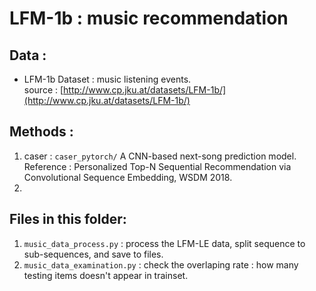 # LFM-1b : music recommendation  
  

## Data : 
* LFM-1b Dataset : music listening events.  
source : [http://www.cp.jku.at/datasets/LFM-1b/](http://www.cp.jku.at/datasets/LFM-1b/)  
  
## Methods :  
1. caser : `caser_pytorch/`
  A CNN-based next-song prediction model.  
  Reference : Personalized Top-N Sequential Recommendation via Convolutional Sequence Embedding, WSDM 2018.  
2. 

## Files in this folder:

1. `music_data_process.py` : process the LFM-LE data, split sequence to sub-sequences, and save to files.   
2. `music_data_examination.py` : check the overlaping rate : how many testing items doesn't appear in trainset.

  
